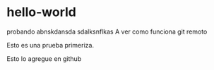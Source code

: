 # hello-world
probando
abnskdansda
sdalksnflkas
A ver como funciona git remoto

Esto es una prueba primeriza.

Esto lo agregue en github
